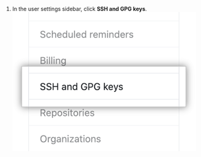 1. In the user settings sidebar, click **SSH and GPG keys**. ![Authentication keys](/assets/images/help/settings/settings-sidebar-ssh-keys.png)
